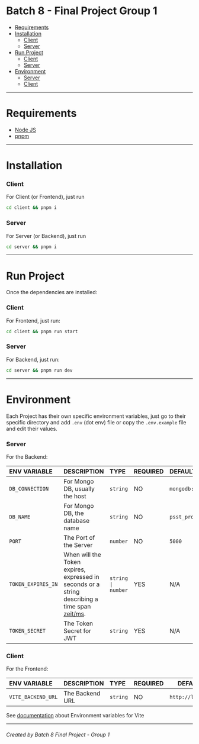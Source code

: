 # Batch 8 - Final Project Group 1 <!-- omit in toc -->

- [Requirements](#requirements)
- [Installation](#installation)
    - [Client](#client)
    - [Server](#server)
- [Run Project](#run-project)
    - [Client](#client-1)
    - [Server](#server-1)
- [Environment](#environment)
    - [Server](#server-2)
    - [Client](#client-2)

---

# Requirements

- [Node JS](https://nodejs.dev)
- [pnpm](https://pnpm.io)

---

# Installation

### Client

For Client (or Frontend), just run

```sh
cd client && pnpm i
```

### Server

For Server (or Backend), just run

```sh
cd server && pnpm i
```

---

# Run Project

Once the dependencies are installed:

### Client

For Frontend, just run:

```sh
cd client && pnpm run start
```

### Server

For Backend, just run:

```sh
cd server && pnpm run dev
```

---

# Environment

Each Project has their own specific environment variables, just go to their specific directory and add `.env` (dot env) file or copy the `.env.example` file and edit their values.

### Server

For the Backend:

| ENV VARIABLE       | DESCRIPTION                                                                                                                    | TYPE               | REQUIRED | DEFAULT VALUE               |
| :----------------- | :----------------------------------------------------------------------------------------------------------------------------- | :----------------- | :------- | :-------------------------- |
| `DB_CONNECTION`    | For Mongo DB, usually the host                                                                                                 | `string`           | NO       | `mongodb://localhost:27017` |
| `DB_NAME`          | For Mongo DB, the database name                                                                                                | `string`           | NO       | `psst_project`              |
| `PORT`             | The Port of the Server                                                                                                         | `number`           | NO       | `5000`                      |
| `TOKEN_EXPIRES_IN` | When will the Token expires, expressed in seconds or a string describing a time span [zeit/ms](https://github.com/zeit/ms.js). | `string \| number` | YES      | N/A                         |
| `TOKEN_SECRET`     | The Token Secret for JWT                                                                                                       | `string`           | YES      | N/A                         |

### Client

For the Frontend:

| ENV VARIABLE       | DESCRIPTION     | TYPE     | REQUIRED | DEFAULT VALUE           |
| :----------------- | :-------------- | :------- | -------- | ----------------------- |
| `VITE_BACKEND_URL` | The Backend URL | `string` | NO       | `http://localhost:5000` |

See [documentation](https://vitejs.dev/guide/env-and-mode.html#env-files) about Environment variables for Vite

---

###### Created by Batch 8 Final Project - Group 1 <!-- omit in toc -->
